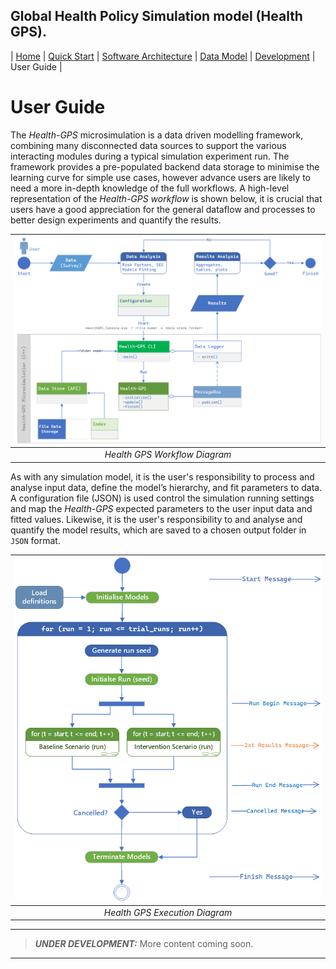 ## Global Health Policy Simulation model (Health GPS).

| [Home](index) | [Quick Start](getstarted) | [Software Architecture](architecture) | [Data Model](datamodel) | [Development](development) | User Guide |

# User Guide
The *Health-GPS* microsimulation is a data driven modelling framework, combining many disconnected data sources to support the various interacting modules during a typical simulation experiment run. The framework provides a pre-populated backend data storage to minimise the learning curve for simple use cases, however advance users are likely to need a more in-depth knowledge of the full workflows. A high-level representation of the *Health-GPS workflow* is shown below, it is crucial that users have a good appreciation for the general dataflow and processes to better design experiments and quantify the results.

|![Health GPS Workflow](/assets/image/workflow_diagram.png)|
|:--:|
|*Health GPS Workflow Diagram*|

As with any simulation model, it is the user's responsibility to process and analyse input data, define the model’s hierarchy, and fit parameters to data. A configuration file (JSON) is used control the simulation running settings and map the *Health-GPS* expected parameters to the user input data and fitted values. Likewise, it is the user's responsibility to and analyse and quantify the model results, which are saved to a chosen output folder in `JSON` format.

|![Health GPS Execution](/assets/image/execution_diagram.png)|
|:--:|
|*Health GPS Execution Diagram*|

---
> **_UNDER DEVELOPMENT:_**  More content coming soon.
---
